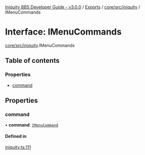 [Iniquity BBS Developer Guide - v3.0.0](../README.md) / [Exports](../modules.md) / [core/src/iniquity](../modules/core_src_iniquity.md) / IMenuCommands

# Interface: IMenuCommands

[core/src/iniquity](../modules/core_src_iniquity.md).IMenuCommands

## Table of contents

### Properties

- [command](core_src_iniquity.IMenuCommands.md#command)

## Properties

### command

• **command**: [`IMenuCommand`](core_src_iniquity.IMenuCommand.md)

#### Defined in

[iniquity.ts:111](https://github.com/iniquitybbs/iniquity/blob/03d7ad1/packages/core/src/iniquity.ts#L111)
